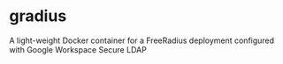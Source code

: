# gradius
A light-weight Docker container for a FreeRadius deployment configured with Google Workspace Secure LDAP
